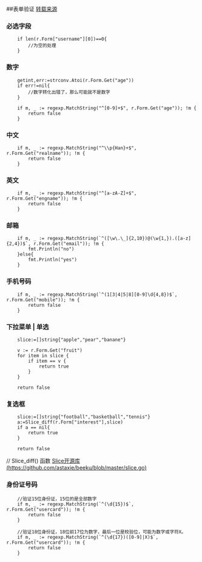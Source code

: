 ##表单验证
[转载来源](https://github.com/Lelestorm/build-web-application-with-golang/blob/master/zh/04.2.md)

### 必选字段
```golang
    if len(r.Form["username"][0])==0{
        //为空的处理
    }
```
### 数字
```golang
    getint,err:=strconv.Atoi(r.Form.Get("age"))
    if err!=nil{
        //数字转化出错了，那么可能就不是数字
    }

    if m, _ := regexp.MatchString("^[0-9]+$", r.Form.Get("age")); !m {
        return false
    }
```
### 中文
```golang
    if m, _ := regexp.MatchString("^\\p{Han}+$", r.Form.Get("realname")); !m {
        return false
    }
```
### 英文
```golang
    if m, _ := regexp.MatchString("^[a-zA-Z]+$", r.Form.Get("engname")); !m {
        return false
    }
```
### 邮箱
```golang
    if m, _ := regexp.MatchString(`^([\w\.\_]{2,10})@(\w{1,}).([a-z]{2,4})$`, r.Form.Get("email")); !m {
        fmt.Println("no")
    }else{
        fmt.Println("yes")
    }
```
### 手机号码
```golang
    if m, _ := regexp.MatchString(`^(1[3|4|5|8][0-9]\d{4,8})$`, r.Form.Get("mobile")); !m {
        return false
    }
```
### 下拉菜单 | 单选
```golang
    slice:=[]string{"apple","pear","banane"}
    
    v := r.Form.Get("fruit")
    for item in slice {
        if item == v {
            return true
        }
    }
    
    return false
```
### 复选框
```golang
    slice:=[]string{"football","basketball","tennis"}
    a:=Slice_diff(r.Form["interest"],slice)
    if a == nil{
        return true
    }

    return false
```
// Slice_diff() 函数 [Slice开源库(https://github.com/astaxie/beeku/blob/master/slice.go)](https://github.com/astaxie/beeku/blob/master/slice.go)

### 身份证号码
```golang
    //验证15位身份证，15位的是全部数字
    if m, _ := regexp.MatchString(`^(\d{15})$`, r.Form.Get("usercard")); !m {
        return false
    }

    //验证18位身份证，18位前17位为数字，最后一位是校验位，可能为数字或字符X。
    if m, _ := regexp.MatchString(`^(\d{17})([0-9]|X)$`, r.Form.Get("usercard")); !m {
        return false
    }
```

